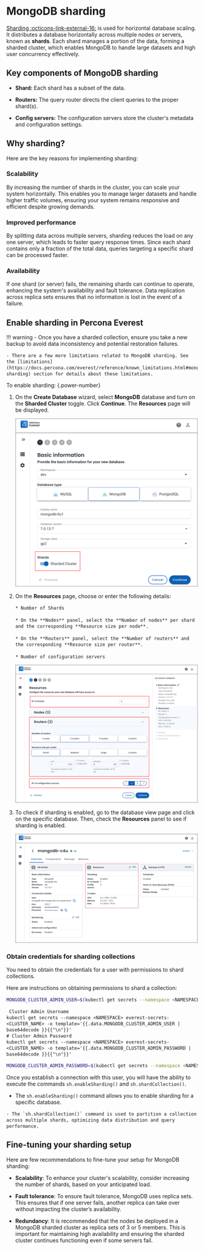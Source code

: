 # MongoDB sharding

[Sharding  :octicons-link-external-16:](https://docs.mongodb.com/manual/reference/glossary/#term-sharding) is used for horizontal database scaling. It distributes a database horizontally across multiple nodes or servers, known as **shards**. Each shard manages a portion of the data, forming a sharded cluster, which enables MongoDB to handle large datasets and high user concurrency effectively.


## Key components of MongoDB sharding

- **Shard:** Each shard has a subset of the data.
- **Routers:** The query router directs the client queries to the proper shard(s).

- **Config servers:** The configuration servers store the cluster's metadata and configuration settings.

## Why sharding?

Here are the key reasons for implementing sharding:

### Scalability

By increasing the number of shards in the cluster, you can scale your system horizontally. This enables you to manage larger datasets and handle higher traffic volumes, ensuring your system remains responsive and efficient despite growing demands.


### Improved performance

By splitting data across multiple servers, sharding reduces the load on any one server, which leads to faster query response times. Since each shard contains only a fraction of the total data, queries targeting a specific shard can be processed faster.


### Availability

If one shard (or server) fails, the remaining shards can continue to operate, enhancing the system's availability and fault tolerance. Data replication across replica sets ensures that no information is lost in the event of a failure.

## Enable sharding in Percona Everest

!!! warning
    - Once you have a sharded collection, ensure you take a new backup to avoid data inconsistency and potential restoration failures.

    - There are a few more limitations related to MongoDB sharding. See the [limitations](https://docs.percona.com/everest/reference/known_limitations.html#mongodb-sharding) section for details about these limitations.


To enable sharding:
{.power-number}

1. On the **Create Database** wizard, select **MongoDB** database and turn on the **Sharded Cluster** toggle. Click **Continue**. The **Resources** page will be displayed. 


    ![!image](images/enable_sharding.png)

2. On the **Resources** page, choose or enter the following details:

       * Number of Shards

       * On the **Nodes** panel, select the **Number of nodes** per shard and the corresponding **Resource size per node**.

       * On the **Routers** panel, select the **Number of routers** and the corresponding **Resource size per router**.

       * Number of configuration servers

    ![!image](images/sharding_routers.png)


3. To check if sharding is enabled, go to the database view page and click on the specific database. Then, check the **Resources** panel to see if sharding is enabled.

    ![!image](images/sharding_status.png)


### Obtain credentials for sharding collections

You need to obtain the credentials for a user with permissions to shard collections.

Here are instructions on obtaining permissions to shard a collection:

```sh
MONGODB_CLUSTER_ADMIN_USER=$(kubectl get secrets --namespace <NAMESPACE> everest-secrets-<CLUSTER_NAME> -o template='{{ "{{"}}.data.MONGODB_CLUSTER_ADMIN_USER | base64decode {{"}}"}}{{"{{"}}"\n"{{"}}"}}')
```
     Cluster Admin Username
    kubectl get secrets --namespace <NAMESPACE> everest-secrets-<CLUSTER_NAME> -o template='{{.data.MONGODB_CLUSTER_ADMIN_USER | base64decode }}{{"\n"}}'
    # Cluster Admin Password
    kubectl get secrets --namespace <NAMESPACE> everest-secrets-<CLUSTER_NAME> -o template='{{.data.MONGODB_CLUSTER_ADMIN_PASSWORD | base64decode }}{{"\n"}}'

```sh
MONGODB_CLUSTER_ADMIN_PASSWORD=$(kubectl get secrets --namespace <NAMESPACE> everest-secrets-<CLUSTER_NAME> -o template='{{ "{{"}}.data.MONGODB_CLUSTER_ADMIN_PASSWORD | base64decode {{"}}"}}{{"{{"}}"\n"{{"}}"}}')
```

Once you establish a connection with this user, you will have the ability to execute the commands `sh.enableSharding()` and `sh.shardCollection()`. 

   - The `sh.enableSharding()` command allows you to enable sharding for a specific database. 
    
    - The `sh.shardCollection()` command is used to partition a collection across multiple shards, optimizing data distribution and query performance.


## Fine-tuning your sharding setup

Here are few recommendations to fine-tune your setup for MongoDB sharding:

- **Scalability**: To enhance your cluster's scalability, consider increasing the number of shards, based on your anticipated load.

- **Fault tolerance**: To ensure fault tolerance, MongoDB uses replica sets. This ensures that if one server fails, another replica can take over without impacting the cluster’s availability.

- **Redundancy**: It is recommended that the nodes be deployed in a MongoDB sharded cluster as replica sets of 3 or 5 members. This is important for maintaining high availability and ensuring the sharded cluster continues functioning even if some servers fail.

